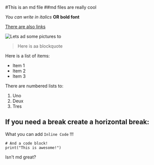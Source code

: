 #This is an md file
##md files are really cool


*You can write in italics*
**OR bold font**

[There are also links](https://ucsd.edu/)

![Lets ad some pictures to](https://cdn-icons-png.flaticon.com/512/5277/5277377.png)

>Here is aa blockquote

Here is a list of items:
- Item 1
- Item 2
- Item 3

There are numbered lists to:
1) Uno
2) Deux
3) Tres

If you need a break create a horizontal break:
---

What you can add `Inline Code` !!!
```
# And a code block!
print("This is awesome!")
```

Isn't md great?
